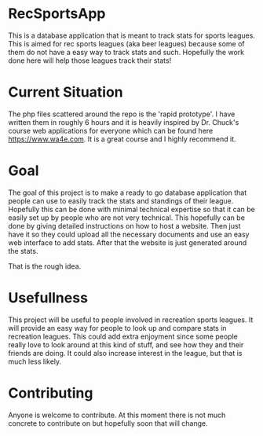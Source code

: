 # RecSportsApp
This is a database application that is meant to track stats for sports leagues. This is aimed for rec sports leagues (aka beer leagues) because some of them do not have a easy way to track stats and such. Hopefully the work done here will help those leagues track their stats!

# Current Situation
The php files scattered around the repo is the 'rapid prototype'. I have written them in roughly 6 hours and it is heavily inspired by Dr. Chuck's course web applications for everyone which can be found here https://www.wa4e.com. It is a great course and I highly recommend it. 

# Goal
The goal of this project is to make a ready to go database application that people can use to easily track the stats and standings of their league. Hopefully this can be done with minimal technical expertise so that it can be easily set up by people who are not very technical. This hopefully can be done by giving detailed instructions on how to host a website. Then just have it so they could upload all the necessary documents and use an easy web interface to add stats. After that the website is just generated around the stats.

That is the rough idea.

# Usefullness
This project will be useful to people involved in recreation sports leagues. It will provide an easy way for people to look up and compare stats in recreation leagues. This could add extra enjoyment since some people really love to look around at this kind of stuff, and see how they and their friends are doing. It could also increase interest in the league, but that is much less likely.

# Contributing
Anyone is welcome to contribute. At this moment there is not much concrete to contribute on but hopefully soon that will change.
